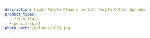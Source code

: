 ```yaml
---
description: Light Purple Flowers on Soft Purple Cotton Spandex
product_types:
  - fit-n-flare
  - pencil-skirt
photo_path: /uploads/1023.jpg
---
```

